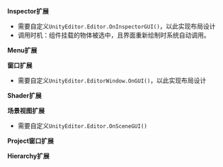 **Inspector扩展**

- 需要自定义`UnityEditor.Editor.OnInspectorGUI()`，以此实现布局设计
- 调用时机：组件挂载的物体被选中，且界面重新绘制时系统自动调用。

**Menu扩展**

**窗口扩展**

- 需要自定义`UnityEditor.EditorWindow.OnGUI()`，以此实现布局设计

**Shader扩展**

**场景视图扩展**

- 需要自定义`UnityEditor.Editor.OnSceneGUI()`

**Project窗口扩展**

**Hierarchy扩展**